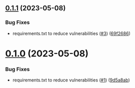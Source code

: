 ## [0.1.1](https://github.com/Rishav-12/The-Cocktail-App/compare/v0.1.0...v0.1.1) (2023-05-08)


### Bug Fixes

* requirements.txt to reduce vulnerabilities ([#3](https://github.com/Rishav-12/The-Cocktail-App/issues/3)) ([69f2686](https://github.com/Rishav-12/The-Cocktail-App/commit/69f26860ce8569ef6289fdd46e220046b867d6b7))



# [0.1.0](https://github.com/Rishav-12/The-Cocktail-App/compare/9d5a8ab130b2a8ae65dfecc3f1c06802b9b5ecf5...v0.1.0) (2023-05-08)


### Bug Fixes

* requirements.txt to reduce vulnerabilities ([#1](https://github.com/Rishav-12/The-Cocktail-App/issues/1)) ([9d5a8ab](https://github.com/Rishav-12/The-Cocktail-App/commit/9d5a8ab130b2a8ae65dfecc3f1c06802b9b5ecf5))



